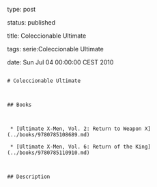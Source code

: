 type: post
status: published
title: Coleccionable Ultimate
tags: serie:Coleccionable Ultimate
date: Sun Jul 04 00:00:00 CEST 2010
~~~~~~
# Coleccionable Ultimate

## Books

 * [Ultimate X-Men, Vol. 2: Return to Weapon X](../books/9780785108689.md)
 * [Ultimate X-Men, Vol. 6: Return of the King](../books/9780785110910.md)

## Description
